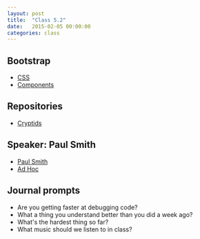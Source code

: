```yaml
---
layout: post
title:  "Class 5.2"
date:   2015-02-05 00:00:00
categories: class
---
```


## Bootstrap

* [CSS](http://getbootstrap.com/)
* [Components](http://getbootstrap.com/components/)

## Repositories

* [Cryptids](https://github.com/tsl-html-css/Cryptids)

## Speaker: Paul Smith

* [Paul Smith](https://pauladamsmith.com/)
* [Ad Hoc](http://adhocteam.us/)

## Journal prompts

* Are you getting faster at debugging code?
* What a thing you understand better than you did a week ago?
* What's the hardest thing so far?
* What music should we listen to in class?
